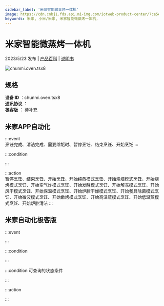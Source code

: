```yaml
---
sidebar_label: '米家智能微蒸烤一体机'
image: https://cdn.cnbj1.fds.api.mi-img.com/iotweb-product-center/7ce5e572d1a878cc13aba4b75f6ffcf0_1672908541668.png?GalaxyAccessKeyId=AKVGLQWBOVIRQ3XLEW&Expires=9223372036854775807&Signature=zAfyy3aS0PlX6noU0PWBwfPAykU=
keywords: 米家, 小米/米家, 米家智能微蒸烤一体机, 
---
```

# 米家智能微蒸烤一体机

2023/5/23 发布 | [产品百科](https://home.mi.com/webapp/content/baike/product/index.html?model=chunmi.oven.tsx8/) | [说明书](https://home.mi.com/views/introduction.html?model=chunmi.oven.tsx8&region=cn)

![chunmi.oven.tsx8](https://cdn.cnbj1.fds.api.mi-img.com/iotweb-product-center/7ce5e572d1a878cc13aba4b75f6ffcf0_1672908541668.png?GalaxyAccessKeyId=AKVGLQWBOVIRQ3XLEW&Expires=9223372036854775807&Signature=zAfyy3aS0PlX6noU0PWBwfPAykU=)

## 规格  
> 
**设备 ID** ：chunmi.oven.tsx8  
**通讯协议** ：  
**极客版**  ： 待补充 


## 米家APP自动化  

:::event  
烹饪完成、清洁完成、需要除垢时、暂停烹饪、结束烹饪、开始烹饪
:::

:::condition  

:::

:::action   
暂停烹饪、结束烹饪、开始烹饪、开始纯蒸模式烹饪、开始烘焙模式烹饪、开始烧烤模式烹饪、开始空气炸模式烹饪、开始发酵模式烹饪、开始解冻模式烹饪、开始风干模式烹饪、开始保温模式烹饪、开始炉腔干燥模式烹饪、开始餐具除菌模式烹饪、开始微波模式烹饪、开始嫩烤模式烹饪、开始高温蒸模式烹饪、开始低温蒸模式烹饪、开始炉腔清洁
:::

## 米家自动化极客版  

:::event  

:::

:::condition  

:::

:::condition 可查询的状态条件  

:::

:::action  

:::

        
